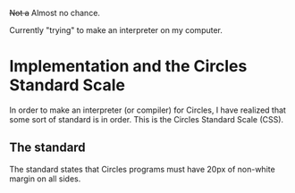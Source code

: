 ~~Not a~~ Almost no chance.

Currently "trying" to make an interpreter on my computer.

# Implementation and the Circles Standard Scale
In order to make an interpreter (or compiler) for Circles, I have realized that some sort of standard is in order. This is the Circles Standard Scale (CSS).

## The standard
The standard states that Circles programs must have 20px of non-white margin on all sides.
